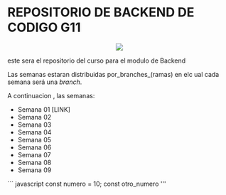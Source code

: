 # REPOSITORIO DE BACKEND  DE CODIGO G11

<p align ="center">
<img src="https://assets.website-files.com/624b2bd5b7be89e20392d489/624b37b08ca87609798e03a6_codigo-logo-blanco.svg">
</p>

este sera el repositorio del curso para el modulo de Backend

Las semanas estaran distribuidas por_branches_(ramas) en elc ual cada semana será una _branch_.

A continuacion , las semanas:

- Semana 01 [LINK]
- Semana 02
- Semana 03
- Semana 04
- Semana 05
- Semana 06
- Semana 07
- Semana 08
- Semana 09

´´´ javascript
const numero = 10;
const otro_numero
'''
